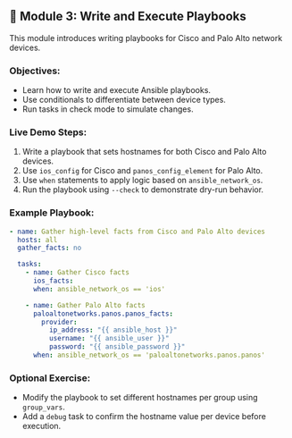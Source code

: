 ## 🧪 Module 3: Write and Execute Playbooks

This module introduces writing playbooks for Cisco and Palo Alto network devices.

### Objectives:
- Learn how to write and execute Ansible playbooks.
- Use conditionals to differentiate between device types.
- Run tasks in check mode to simulate changes.

### Live Demo Steps:
1. Write a playbook that sets hostnames for both Cisco and Palo Alto devices.
2. Use `ios_config` for Cisco and `panos_config_element` for Palo Alto.
3. Use `when` statements to apply logic based on `ansible_network_os`.
4. Run the playbook using `--check` to demonstrate dry-run behavior.

### Example Playbook:

```yaml
- name: Gather high-level facts from Cisco and Palo Alto devices
  hosts: all
  gather_facts: no

  tasks:
    - name: Gather Cisco facts
      ios_facts:
      when: ansible_network_os == 'ios'

    - name: Gather Palo Alto facts
      paloaltonetworks.panos.panos_facts:
        provider:
          ip_address: "{{ ansible_host }}"
          username: "{{ ansible_user }}"
          password: "{{ ansible_password }}"
      when: ansible_network_os == 'paloaltonetworks.panos.panos'
```

### Optional Exercise:
- Modify the playbook to set different hostnames per group using `group_vars`.
- Add a `debug` task to confirm the hostname value per device before execution.